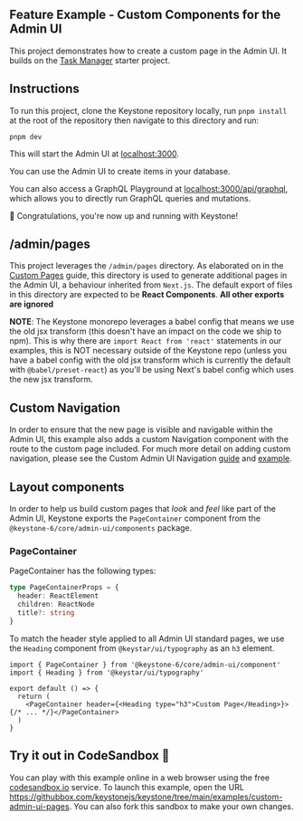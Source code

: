 ## Feature Example - Custom Components for the Admin UI

This project demonstrates how to create a custom page in the Admin UI.
It builds on the [Task Manager](../task-manager) starter project.

## Instructions

To run this project, clone the Keystone repository locally, run `pnpm install` at the root of the repository then navigate to this directory and run:

```shell
pnpm dev
```

This will start the Admin UI at [localhost:3000](http://localhost:3000).

You can use the Admin UI to create items in your database.

You can also access a GraphQL Playground at [localhost:3000/api/graphql](http://localhost:3000/api/graphql), which allows you to directly run GraphQL queries and mutations.

🚀 Congratulations, you're now up and running with Keystone!

## /admin/pages

This project leverages the `/admin/pages` directory. As elaborated on in the [Custom Pages](https://keystonejs.com/docs/guides/custom-admin-ui-pages) guide, this directory is used to generate additional pages in the Admin UI, a behaviour inherited from `Next.js`. The default export of files in this directory are expected to be **React Components**.
**All other exports are ignored**

**NOTE**: The Keystone monorepo leverages a babel config that means we use the old jsx transform (this doesn't have an impact on the code we ship to npm).
This is why there are `import React from 'react'` statements in our examples, this is NOT necessary outside of the Keystone repo (unless you have a babel config with the old jsx transform which is currently the default with `@babel/preset-react`) as you'll be using Next's babel config which uses the new jsx transform.

## Custom Navigation

In order to ensure that the new page is visible and navigable within the Admin UI, this example also adds a custom Navigation component with the
route to the custom page included. For much more detail on adding custom navigation, please see the Custom Admin UI Navigation [guide](https://keystonejs.com/docs/guides/custom-admin-ui-navigation) and [example](../custom-admin-ui-navigation).

## Layout components

In order to help us build custom pages that _look_ and _feel_ like part of the Admin UI, Keystone exports the `PageContainer` component from
the `@keystone-6/core/admin-ui/components` package.

### PageContainer

PageContainer has the following types:

```typescript
type PageContainerProps = {
  header: ReactElement
  children: ReactNode
  title?: string
}
```

To match the header style applied to all Admin UI standard pages, we use the `Heading` component from `@keystar/ui/typography` as an `h3` element.

```tsx
import { PageContainer } from '@keystone-6/core/admin-ui/component'
import { Heading } from '@keystar/ui/typography'

export default () => {
  return (
    <PageContainer header={<Heading type="h3">Custom Page</Heading>}>{/* ... */}</PageContainer>
  )
}
```

## Try it out in CodeSandbox 🧪

You can play with this example online in a web browser using the free [codesandbox.io](https://codesandbox.io/) service. To launch this example, open the URL <https://githubbox.com/keystonejs/keystone/tree/main/examples/custom-admin-ui-pages>. You can also fork this sandbox to make your own changes.
